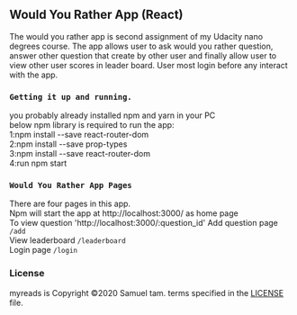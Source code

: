 ## Would You Rather App (React)

The would you rather app is second assignment of my Udacity nano degrees course. The app allows user to ask would you rather question, answer other question that create by other user and finally allow user to view other user scores in leader board. User most login before any interact with the app.

### `Getting it up and running.`

you probably already installed npm and yarn in your PC<br />
below npm library is required to run the app:<br />
1:npm install --save react-router-dom<br />
2:npm install --save prop-types <br />
3:npm install --save react-router-dom<br />
4:run npm start<br />

### `Would You Rather App Pages`

There are four pages in this app.<br /> 
Npm will start the app at http://localhost:3000/ as home page<br />
To view question 'http://localhost:3000/:question_id'
Add question page `/add`<br />
View leaderboard `/leaderboard`<br />
Login page `/login`<br />


### License
myreads is Copyright ©2020 Samuel tam. terms specified in the <a href="https://github.com/SamuelT12321/wouldyourather/blob/master/LICENSE.txt">LICENSE</a> file.
